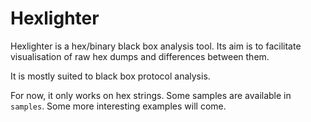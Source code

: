 Hexlighter
==========

Hexlighter is a hex/binary black box analysis tool. Its aim is to facilitate
visualisation of raw hex dumps and differences between them.

It is mostly suited to black box protocol analysis.

For now, it only works on hex strings. Some samples are available in `samples`.
Some more interesting examples will come.
